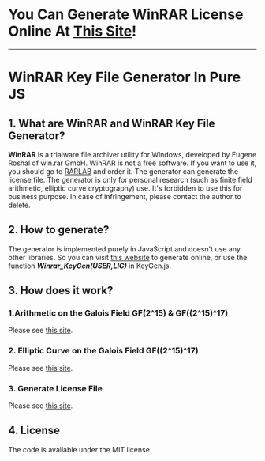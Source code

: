 # You Can Generate WinRAR License Online At [This Site](https://winrar-keygen.tsai.best)!
<hr>

# WinRAR Key File Generator In Pure JS
## 1. What are WinRAR and WinRAR Key File Generator?

**WinRAR** is a trialware file archiver utility for Windows, developed by Eugene Roshal of win.rar GmbH. WinRAR is not a free software. If you want to use it, you should go to [RARLAB](https://www.rarlab.com/) and order it. The generator can generate the license file. The generator is only for personal research (such as finite field arithmetic, elliptic curve cryptography) use. It's forbidden to use this for business purpose. In case of infringement, please contact the author to delete.

## 2. How to generate?

The generator is implemented purely in JavaScript and doesn't use any other libraries. So you can visit [this website](https://winrar-keygen.tsai.best) to generate online, or use the function ***Winrar_KeyGen(USER,LIC)*** in KeyGen.js.

## 3. How does it work?

### 1.Arithmetic on the Galois Field GF(2^15) & GF((2^15)^17)

Please see [this site](https://winrar-keygen.tsai.best/GF_Arithmetic.htm).

### 2. Elliptic Curve on the Galois Field GF((2^15)^17)

Please see [this site](https://winrar-keygen.tsai.best/EC.htm).

### 3. Generate License File

Please see [this site](https://winrar-keygen.tsai.best/Generate.htm).

## 4. License
The code is available under the MIT license.
